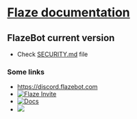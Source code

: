 # [Flaze documentation](https://docs.flazebot.com)  

## FlazeBot current version  
 * Check [SECURITY.md](https://github.com/FlazeBot/Flaze-documentation/blob/main/SECURITY.md) file  

### Some links  
 * https://discord.flazebot.com  
 * [![Flaze Invite](https://top.gg/api/widget/servers/812993088749961236.svg)](https://invite.flazebot.com)  
 * [![Docs](https://img.shields.io/badge/Flaze-Docs-orange?style=flat-square)](https://docs.flazebot.com)  
 * [<img src="https://img.shields.io/badge/Flaze-Status-blue?style=flat-square">](https://status.flazebot.com)  
